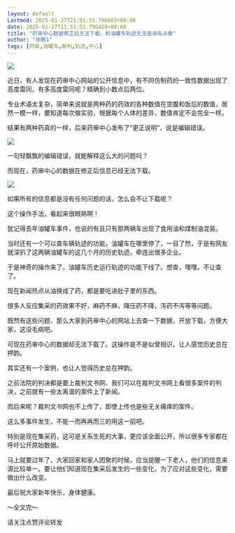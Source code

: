```yaml
---
layout: default
Lastmod: 2025-01-27T21:51:53.796603+00:00
date: 2025-01-27T21:51:53.796429+00:00
title: "药审中心数据修正后无法下载，和油罐车轨迹无法查询有点像"
author: "徐鹏1"
tags: [药审,油罐车,裁判,轨迹,中心]
---
```


![](https://images.weserv.nl/?url=https%3A//mmbiz.qpic.cn/sz_mmbiz_jpg/ZJYnfOicrib2T3h0nIcpMpwqUzoticOkrTwO9zuoknFniboLEWntPe7wKPx7icrxLEa3DujtfOpmGG4yVB81xcOz4wQ/640%3Fwx_fmt%3Djpeg)

近日，有人发现在药审中心网站的公开信息中，有不同仿制药的一致性数据出现了高度雷同，有多高度雷同呢？精确到小数点后两位。

专业术语太复杂，简单来说就是两种药的药效的各种数值在空腹和饭后的数值，居然一模一样，要知道每次做实验，根据每个人体的差异，数值肯定不会完全一样。

结果有两种药真的一样，后来药审中心发布了“更正说明”，说是编辑错误。

![](https://images.weserv.nl/?url=https%3A//mmbiz.qpic.cn/sz_mmbiz_jpg/ZJYnfOicrib2T3h0nIcpMpwqUzoticOkrTwcJHaNUWncnjPMzlPPlfV7Iw6VYkPI2QAesf7Z6BlmJVJvzzknzgSibw/640%3Fwx_fmt%3Djpeg)

一句轻飘飘的编辑错误，就能解释这么大的问题吗？

而现在，药审中心的数据在修正后信息已经无法下载。

![](https://images.weserv.nl/?url=https%3A//mmbiz.qpic.cn/sz_mmbiz_jpg/ZJYnfOicrib2T3h0nIcpMpwqUzoticOkrTwE50GqOIB5oYXl2LnZCKUcJsSictQqEsTtRBKKyoV5jzllMhpMFRCaLg/640%3Fwx_fmt%3Djpeg)

如果所有的信息都是没有任何问题的话，怎么会不让下载呢？

这个操作手法，看起来很眼熟啊！

犹记得去年油罐车事件，也说的有且只有那两辆车出现了食用油和煤制油混装。

当时还有一个可以查车辆轨迹的功能，油罐车在哪里停了，一目了然，于是有网友就深扒了这两辆油罐车的这几个月的历史轨迹。牵连出很多企业。

于是神奇的操作来了，油罐车历史运行轨迹的功能下线了。想查，嘿嘿，不让查了。

现在新闻热点从油换成了药，都是要吃进肚子里的东西。

很多人反应集采的药效果不好，麻药不麻，降压药不降，泻药不泻等等问题。

既然有这些问题，那么大家到药审中心的网站上去查一下数据，开放下载，方便大家，这没毛病吧。

可现在药审中心的数据却无法下载了。这操作是不是似曾相识，让人感觉历史总在押韵。

其实还有一个案例，也让人觉得历史总在押韵。

之前法院的判决都是要上裁判文书网，我们可以在裁判文书网上看很多案件的判决，之前就有一些太离谱的案件上了新闻。

而后来呢？裁判文书网也不上传了，即使上传也是些无关痛痒的案件。

这么多事件发生，不能一而再再而三的用这一招吧。

特别是现在集采药，这可是关系生死的大事，更应该全面公开，所以很多专家都在呼吁公开原始数据。

马上就要过年了，大家回家和家人团聚的时候，应当提醒一下老人，他们的信息来源比较单一。要让他们知道现在集采后发生的一些变化，为了应对这些变化，需要做出什么改变。

最后祝大家新年快乐，身体健康。

～全文完～

请关注点赞评论转发

